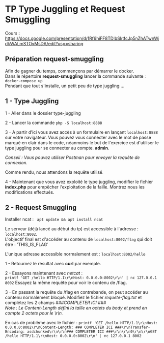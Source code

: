 # TP Type Juggling et Request Smuggling

Cours : https://docs.google.com/presentation/d/1Rf6hiFF8TDIbSktfcJp5nZhATwnWjdkWALmSTOvMsDA/edit?usp=sharing

## Préparation request-smuggling
Afin de gagner du temps, commençons par démarrer le docker.  
Dans le répertoire **request-smuggling** lancer la commande suivante : ``docker-compose up``   
Pendant que tout s'installe, un petit peu de type juggling ...


## 1 - Type Juggling

1 - Aller dans le dossier type-juggling

2 - Lancer la commande ``php -S localhost:8888``

3 - A partir d'ici vous avez accès à un formulaire en lançant ``localhost:8888`` sur votre navigateur.
Vous pouvez vous connecter avec le mot de passe marqué en clair dans le code, néanmoins le but de l'exercice est d'utiliser le type juggling pour se connecter au compte. **admin**.

*Conseil : Vous pouvez utiliser Postman pour envoyer la requête de connexion.*

Comme rendu, nous attendons la requête utilisé.


4 - Maintenant que vous avez exploité le type juggling, modifier le fichier **index.php** pour empêcher l'exploitation de la faille. 
Montrez nous les modifications effectués.


## 2 - Request Smuggling

Installer ncat : 
`` apt update && apt install ncat``

Le serveur (déjà lancé au début du tp) est accessible à l'adresse : ``localhost:8002``.  
L'objectif final est d'accéder au contenu de ``localhost:8002/flag``
 qui doit être : 'THIS_IS_FLAG'

L'unique adresse accessible normalement est : ``localhost:8002/hello``

1 - Retournez le résultat avec **curl** par exemple.

2 - Essayons maintenant avec *netcat* :  
    `` printf 'GET /hello HTTP/1.1\r\nHost: 0.0.0.0:8002\r\n' | nc 127.0.0.1 8002 ``
    Essayez la même requête pour voir le contenu de /flag.

3 - En passant la requête du /flag en contrebande, on peut accéder au contenu normalement bloqué. Modifiez le fichier *requete-flag.txt* et complétez les 2 champs *###COMPLETER ICI ###*  
*Note : Le Content-Length défini la taille en octets du body et prend en compte 2 octets pour le \r\n.*


 En cas de problème avec le fichier : 
 ``` printf 'GET /hello HTTP/1.1\r\nHost: 0.0.0.0:8002\r\nContent-Length: ### COMPLETER ICI ###\r\nTransfer-Encoding: asdchunked\r\n\r\n### COMPLETER ICI ###\r\n\r\n0\r\n\r\nGET /hello HTTP/1.1\r\nHost: 0.0.0.0:8002\r\n' | nc 127.0.0.1 8002 ```
